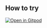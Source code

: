 ## How to try

[![Open in Gitpod](https://gitpod.io/button/open-in-gitpod.svg)](https://gitpod.io/#https://github.com/csweichel/wsfs)